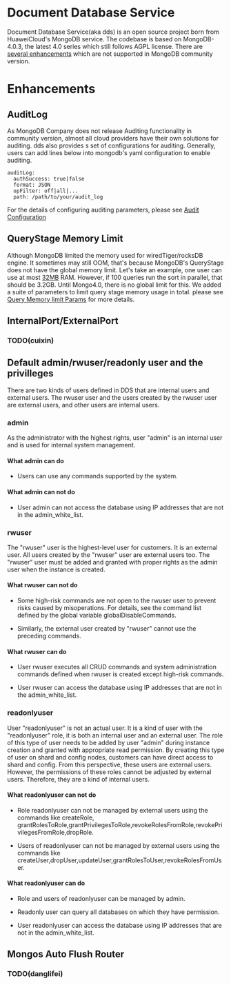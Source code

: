 # Document Database Service
Document Database Service(aka dds) is an open source project born from HuaweiCloud's MongoDB service.
The codebase is based on MongoDB-4.0.3, the latest 4.0 series which still follows AGPL license.
There are [several enhancements]() which are not supported in MongoDB community version.

# Enhancements 
## AuditLog
As MongoDB Company does not release Auditing functionality in community version, almost all cloud providers have their own solutions for auditing.
dds also provides s set of configurations for auditing. Generally, users can add lines below into mongodb's yaml configuration to enable auditing.
```
auditLog:
  authSuccess: true|false
  format: JSON
  opFilter: off|all|...
  path: /path/to/your/audit_log
```
For the details of configuring auditing parameters, please see [Audit Configuration]()

## QueryStage Memory Limit
Although MongoDB limited the memory used for wiredTiger/rocksDB engine. It sometimes may still OOM, that's because MongoDB's QueryStage does not
have the global memory limit. Let's take an example, one user can use at most [32MB](https://docs.mongodb.com/manual/reference/limits/#Sort-Operations) RAM.
However, if 100 queries run the sort in parallel, that should be 3.2GB. Until Mongo4.0, there is no global limit for this.
We added a suite of parameters to limit query stage memory usage in total. please see [Query Memory limit Params]() for more details.

## InternalPort/ExternalPort
### TODO(cuixin)

## Default admin/rwuser/readonly user and the privilleges

There are two kinds of users defined in DDS that are internal users and external users. The rwuser user and the users created by the rwuser user are external users, and other users are internal users. 

### admin

As the administrator with the highest rights, user "admin" is an internal user and is used for internal system management. 

#### What admin can do

* Users can use any commands supported by the system. 

#### What admin can not do

* User admin can not access the database using IP addresses that are not in the admin_white_list.

### rwuser

The "rwuser" user is the highest-level user for customers. It is an external user. All users created by the "rwuser" user are external users too. The "rwuser" user must be added and granted with proper rights as the admin user when the instance is created. 

#### What rwuser can not do

* Some high-risk commands are not open to the rwuser user to prevent risks caused by misoperations. For details, see the command list defined by the global variable globalDisableCommands.

* Similarly, the external user created by "rwuser" cannot use the preceding commands.

#### What rwuser can do

* User rwuser executes all CRUD commands and system administration commands defined when rwuser is created except high-risk commands.

* User rwuser can access the database using IP addresses that are not in the admin_white_list.

### readonlyuser

User "readonlyuser" is not an actual user. It is a kind of user with the "readonlyuser" role, it is both an internal user and an external user. The role of this type of user needs to be added by user "admin" during instance creation and granted with appropriate read permission. By creating this type of user on shard and config nodes, customers can have direct access to shard and config. From this perspective, these users are external users. However, the permissions of these roles cannot be adjusted by external users. Therefore, they are a kind of internal users. 

#### What readonlyuser can not do

* Role readonlyuser can not be managed by external users using the commands like createRole, grantRolesToRole,grantPrivilegesToRole,revokeRolesFromRole,revokePrivilegesFromRole,dropRole.

* Users of readonlyuser  can not be managed by external users  using the commands like createUser,dropUser,updateUser,grantRolesToUser,revokeRolesFromUser.

#### What readonlyuser can do

* Role and users of readonlyuser  can be managed by admin.

* Readonly user can query all databases on which they have permission.  

* User readonlyuser can access the database using IP addresses that are not in the admin_white_list.

## Mongos Auto Flush Router
### TODO(danglifei)
